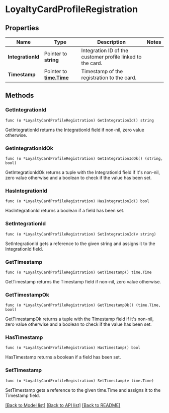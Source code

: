# LoyaltyCardProfileRegistration

## Properties

Name | Type | Description | Notes
------------ | ------------- | ------------- | -------------
**IntegrationId** | Pointer to **string** | Integration ID of the customer profile linked to the card. | 
**Timestamp** | Pointer to [**time.Time**](time.Time.md) | Timestamp of the registration to the card. | 

## Methods

### GetIntegrationId

`func (o *LoyaltyCardProfileRegistration) GetIntegrationId() string`

GetIntegrationId returns the IntegrationId field if non-nil, zero value otherwise.

### GetIntegrationIdOk

`func (o *LoyaltyCardProfileRegistration) GetIntegrationIdOk() (string, bool)`

GetIntegrationIdOk returns a tuple with the IntegrationId field if it's non-nil, zero value otherwise
and a boolean to check if the value has been set.

### HasIntegrationId

`func (o *LoyaltyCardProfileRegistration) HasIntegrationId() bool`

HasIntegrationId returns a boolean if a field has been set.

### SetIntegrationId

`func (o *LoyaltyCardProfileRegistration) SetIntegrationId(v string)`

SetIntegrationId gets a reference to the given string and assigns it to the IntegrationId field.

### GetTimestamp

`func (o *LoyaltyCardProfileRegistration) GetTimestamp() time.Time`

GetTimestamp returns the Timestamp field if non-nil, zero value otherwise.

### GetTimestampOk

`func (o *LoyaltyCardProfileRegistration) GetTimestampOk() (time.Time, bool)`

GetTimestampOk returns a tuple with the Timestamp field if it's non-nil, zero value otherwise
and a boolean to check if the value has been set.

### HasTimestamp

`func (o *LoyaltyCardProfileRegistration) HasTimestamp() bool`

HasTimestamp returns a boolean if a field has been set.

### SetTimestamp

`func (o *LoyaltyCardProfileRegistration) SetTimestamp(v time.Time)`

SetTimestamp gets a reference to the given time.Time and assigns it to the Timestamp field.


[[Back to Model list]](../README.md#documentation-for-models) [[Back to API list]](../README.md#documentation-for-api-endpoints) [[Back to README]](../README.md)



